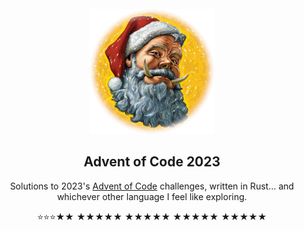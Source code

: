 <!-- PROJECT LOGO -->
<br />
<div align="center">
  <a href="https://github.com/rfrazier716/advent-of-code-2023">
    <img src="images/hogfather.png" alt="Logo" width="200" height="200">
  </a>

  <h2 align="center">Advent of Code 2023</h2>

  <p align="center">
    Solutions to 2023's <a href="https://adventofcode.com">Advent of Code</a> challenges, written in Rust... and whichever other language I feel like exploring.
  </p>
  <p align="center">
 ⭐⭐⭐★★ ★★★★★ ★★★★★ ★★★★★ ★★★★★
  </p>
</div> 

<!--⭐ -->